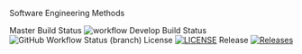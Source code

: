 Software Engineering Methods

Master Build Status ![workflow](https://github.com/2richT/sem/actions/workflows/main.yml/badge.svg)
Develop Build Status ![GitHub Workflow Status (branch)](https://img.shields.io/github/workflow/status/2richT/sem/A%20workflow%20for%20my%20Hello%20World%20App/develop) 
License [![LICENSE](https://img.shields.io/github/license/2richT/sem.svg?style=flat-square)](https://github.com/2richT/sem/blob/master/LICENSE)
Release [![Releases](https://img.shields.io/github/release/2richT/sem/all.svg?style=flat-square)](https://github.com/2richT/sem/releases)
